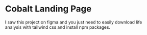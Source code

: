 # Cobalt Landing Page

I saw this project on figma and you just need to easily download life analysis with tailwind css and install npm packages.

